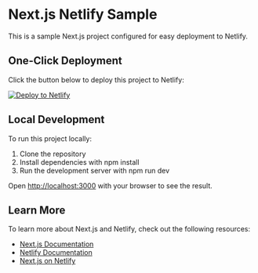 # Next.js Netlify Sample

This is a sample Next.js project configured for easy deployment to Netlify.

## One-Click Deployment

Click the button below to deploy this project to Netlify:

[![Deploy to Netlify](https://www.netlify.com/img/deploy/button.svg)](https://app.netlify.com/start/deploy?repository=https://github.com/yourusername/nextjs-netlify-sample)

## Local Development

To run this project locally:

1. Clone the repository
2. Install dependencies with npm install
3. Run the development server with npm run dev

Open [http://localhost:3000](http://localhost:3000) with your browser to see the result.

## Learn More

To learn more about Next.js and Netlify, check out the following resources:

- [Next.js Documentation](https://nextjs.org/docs)
- [Netlify Documentation](https://docs.netlify.com/)
- [Next.js on Netlify](https://docs.netlify.com/integrations/frameworks/next-js/overview/)